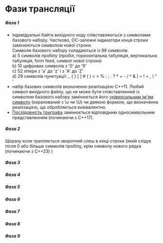 # Фази трансляції

##### Фаза 1
- Індивідуальні байти вихідного коду співставляються з символами базового набору. Частково, ОС-залежні індикатори кінця строки замінюються символом нової строки.  
  Символи базового набору складаються із 96 символів:  
    a) 5 символів пробілу (пробіл, горизонтальна табуляція, вертикальна табуляція, form feed, символ нової строки)  
	b) 10 цифрових символів з '0' до '9'  
	c) 52 літери з 'a' до 'z' і з 'A' до 'Z'  
	d) 29 символів пунктуації: _ { } [ ] # ( ) < > % : ; . ? * + - / ^ & | ~ ! = , \ " '  
- набір базових символів визначенно реалізацією С++11. Любий символ вихідного файлу, що не може бути співставленний із символом базового набору замінюється його [універсальним ім'ям символу](./universal_character_name.md) (єкранований з \u чи \U) чи деякою формою, що визначенна реалізацією, що обробляється еквівалентно.  
- [Послідовність триграфа](./alternative_operator_representations.md) замінюється відповідним односимвольним представленням (починаючи з С++17).
##### Фаза 2 
 Щоразу коли трапляється зворотний слеш в кінці строки (який слідує після 0 або більше символів пробілу, крім символу нового рядка (починаючи з C++23) )
##### Фаза 3
##### Фаза 4
##### Фаза 5
##### Фаза 6
##### Фаза 7
##### Фаза 8 
##### Фаза 9
